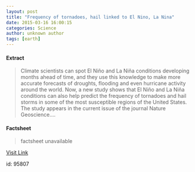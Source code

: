 ```yaml
---
layout: post
title: "Frequency of tornadoes, hail linked to El Nino, La Nina"
date: 2015-03-16 16:00:15
categories: Science
author: unknown author
tags: [earth]
---
```



#### Extract
>Climate scientists can spot El Niño and La Niña conditions developing months ahead of time, and they use this knowledge to make more accurate forecasts of droughts, flooding and even hurricane activity around the world. Now, a new study shows that El Niño and La Niña conditions can also help predict the frequency of tornadoes and hail storms in some of the most susceptible regions of the United States. The study appears in the current issue of the journal Nature Geoscience....

#### Factsheet
>factsheet unavailable

[Visit Link](http://phys.org/news345718027.html)

id:   95807
